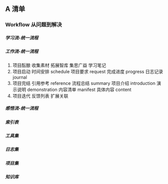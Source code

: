 ## A 清单
### Workflow 从问题到解决
##### 学习流-统一流程
##### 工作流-统一流程
1. 项目酝酿
收集素材
拓展智库
集思广益
学习笔记
2. 项目启动
时间安排 schedule
项目要求 request
完成进度 progress
日志记录 journal
3. 项目完结
引用参考 reference
流程总结 summary
项目介绍 introduction
演示说明 demonstration
内容清单 manifest
具体内容 content
4. 项目迭代
反馈列表
扩展关联
##### 感悟流-统一流程

##### 索引表
##### 工具集
##### 日志集
##### 项目集
##### 知识库
